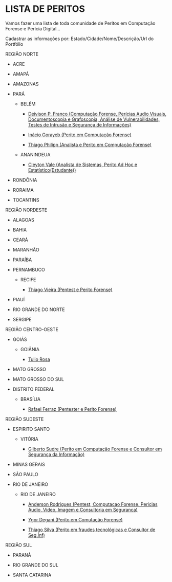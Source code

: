# LISTA DE PERITOS

Vamos fazer uma lista de toda comunidade de Peritos em Computação Forense e Perícia Digital...

Cadastrar as informações por: Estado/Cidade/Nome/Descrição/Url do Portfólio



REGIÃO NORTE

* ACRE

* AMAPÁ

* AMAZONAS

* PARÁ

    * BELÉM

	     * [Deivison P. Franco (Computação Forense, Perícias Audio Visuais, Documentoscopia e Grafoscopia, Análise de Vulnerabilidades, Testes de Intrusão e Segurança de Informações) ](https://www.linkedin.com/in/deivison-franco)	
	
	     * [Inácio Gorayeb (Perito em Computação Forense) ](https://br.linkedin.com/in/inácio-gorayeb-97845a16)	

	     * [Thiago Philipp (Analista e Perito em Computação Forense) ](https://br.linkedin.com/in/thiagophilipp)
		 
    * ANANINDEUA		 
		 
	     * [Cleyton Vale (Analista de Sistemas, Perito Ad Hoc e Estatístico(Estudante)) ](https://www.linkedin.com/in/cleyton-vale-83a57aa8/) 
		 
		 
* RONDÔNIA		

* RORAIMA	

* TOCANTINS


	
REGIÃO NORDESTE

* ALAGOAS	

* BAHIA	

* CEARÁ	

* MARANHÃO	

* PARAÍBA

* PERNAMBUCO

    * RECIFE		 
		 
	     * [Thiago Vieira (Pentest e Perito Forense) ](https://www.linkedin.com/in/thiagovieiracqlt)

* PIAUÍ

* RIO GRANDE DO NORTE

* SERGIPE



REGIÃO CENTRO-OESTE

* GOIÁS

    * GOIÂNIA		 
		 
	     * [Tulio Rosa ](http://tuliorosa.com.br)

* MATO GROSSO

* MATO GROSSO DO SUL

* DISTRITO FEDERAL

    * BRASÍLIA		 
		 
	     * [Rafael Ferraz (Pentester e Perito Forense) ](https://www.linkedin.com/in/rafael-ferraz-529b7a4a)



REGIÃO SUDESTE

* ESPIRITO SANTO

    * VITÓRIA		 
		 
	     * [Gilberto Sudre (Perito em Computação Forense e Consultor em Segurança da Informação) ](https://www.linkedin.com/in/gilbertosudre) 

* MINAS GERAIS

* SÃO PAULO

* RIO DE JANEIRO

    * RIO DE JANEIRO	

	     * [Anderson Rodrigues (Pentest, Computacao Forense, Pericias Áudio, Vídeo, Imagem e Consultoria em Seguranca) ](https://www.peritoanderson.com.br)	
		 
	     * [Ygor Degani (Perito em Comutação Forense) ](https://www.linkedin.com/in/ygordeganibuitrago) 
		 
	     * [Thiago Silva (Perito em fraudes tecnológicas e Consultor de Seg.Inf) ](https://www.linkedin.com/in/thiagosseginf) 		 



REGIÃO SUL

* PARANÁ

* RIO GRANDE DO SUL	 

* SANTA CATARINA



















